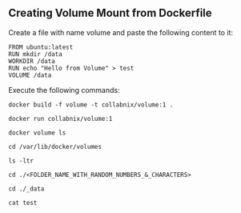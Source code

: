 ## Creating Volume Mount from **Dockerfile**



Create a file with name volume and paste the following content to it:

```
FROM ubuntu:latest
RUN mkdir /data
WORKDIR /data
RUN echo "Hello from Volume" > test
VOLUME /data
```

Execute the following commands:

```
docker build -f volume -t collabnix/volume:1 .

docker run collabnix/volume:1

docker volume ls

cd /var/lib/docker/volumes

ls -ltr

cd ./<FOLDER_NAME_WITH_RANDOM_NUMBERS_&_CHARACTERS>

cd ./_data
 
cat test 
```
